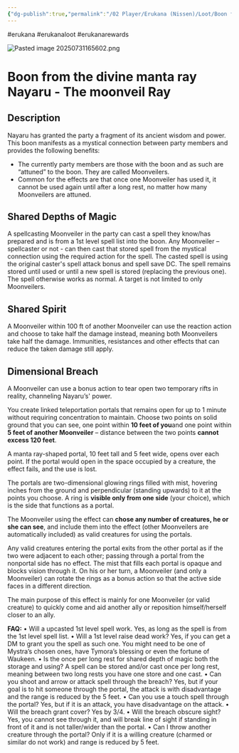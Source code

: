 ```yaml
---
{"dg-publish":true,"permalink":"/02 Player/Erukana (Nissen)/Loot/Boon from the divine manta ray Nayaru - The moonveil Ray/"}
---
```


#erukana #erukanaloot #erukanarewards 

![Pasted image 20250731165602.png](/img/user/10%20Attachments/Pasted%20image%2020250731165602.png)
# Boon from the divine manta ray Nayaru - The moonveil Ray


## Description
Nayaru has granted the party a fragment of its ancient wisdom and power. This boon manifests as a mystical connection between party members and provides the following benefits: 
- The currently party members are those with the boon and as such are “attuned” to the boon. They are called Moonveilers. 
- Common for the effects are that once one Moonveiler has used it, it cannot be used again until after a long rest, no matter how many Moonveilers are attuned. 

 
## Shared Depths of Magic 
A spellcasting Moonveiler in the party can cast a spell they know/has prepared and is from a 1st level spell list into the boon. Any Moonveiler – spellcaster or not - can then cast that stored spell from the mystical connection using the required action for the spell. The casted spell is using the original caster's spell attack bonus and spell save DC. The spell remains stored until used or until a new spell is stored (replacing the previous one). The spell otherwise works as normal. A target is not limited to only Moonveilers. 

## Shared Spirit
A Moonveiler within 100 ft of another Moonveiler can use the reaction action and choose to take half the damage instead, meaning both Moonveilers take half the damage. Immunities, resistances and other effects that can reduce the taken damage still apply. 

## Dimensional Breach
A Moonveiler can use a bonus action to tear open two temporary rifts in reality, channeling Nayaru’s' power. 

You create linked teleportation portals that remains open for up to 1 minute without requiring concentration to maintain. Choose two points on solid ground that you can see, one point within **10 feet of you**and one point within **5 feet of another Moonveiler** – distance between the two points **cannot excess 120 feet**. 

A manta ray-shaped portal, 10 feet tall and 5 feet wide, opens over each point. If the portal would open in the space occupied by a creature, the effect fails, and the use is lost. 

The portals are two-dimensional glowing rings filled with mist, hovering inches from the ground and perpendicular (standing upwards) to it at the points you choose. A ring is **visible only from one side** (your choice), which is the side that functions as a portal. 

The Moonveiler using the effect can **chose any number of creatures, he or she can see**, and include them into the effect (other Moonveilers are automatically included) as valid creatures for using the portals. 

Any valid creatures entering the portal exits from the other portal as if the two were adjacent to each other; passing through a portal from the nonportal side has no effect. The mist that fills each portal is opaque and blocks vision through it. On his or her turn, a Moonveiler (and only a Moonveiler) can rotate the rings as a bonus action so that the active side faces in a different direction. 

The main purpose of this effect is mainly for one Moonveiler (or valid creature) to quickly come and aid another ally or reposition himself/herself closer to an ally.


**FAQ:**
• Will a upcasted 1st level spell work. Yes, as long as the spell is from the 1st level spell list. 
• Will a 1st level raise dead work? Yes, if you can get a DM to grant you the spell as such one. You might need to be one of Mystra’s chosen ones, have Tymora’s blessing or even the fortune of Waukeen. 
• Is the once per long rest for shared depth of magic both the storage and using? A spell can be stored and/or cast once per long rest, meaning between two long rests you have one store and one cast. 
• Can you shoot and arrow or attack spell through the breach? Yes, but if your goal is to hit someone through the portal, the attack is with disadvantage and the range is reduced by the 5 feet. 
• Can you use a touch spell through the portal? Yes, but if it is an attack, you have disadvantage on the attack. 
• Will the breach grant cover? Yes by 3/4. 
• Will the breach obscure sight? Yes, you cannot see through it, and will break line of sight if standing in front of it and is not taller/wider than the portal. 
• Can I throw another creature through the portal? Only if it is a willing creature (charmed or similar do not work) and range is reduced by 5 feet.